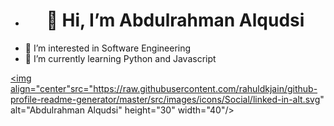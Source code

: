 - <h1 align="center">👋 Hi, I’m Abdulrahman Alqudsi</h1>
- 👀 I’m interested in Software Engineering
- 🌱 I’m currently learning Python and Javascript

<a href="https://www.linkedin.com/in/abdulrahman-alqudsi/" target="blank"><img align="center"src="https://raw.githubusercontent.com/rahuldkjain/github-profile-readme-generator/master/src/images/icons/Social/linked-in-alt.svg" alt="Abdulrahman Alqudsi" height="30" width="40"/></a>

